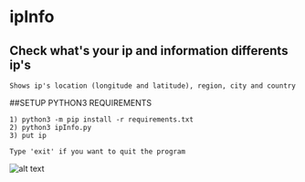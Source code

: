 # ipInfo
## Check what's your ip and information differents ip's
```
Shows ip's location (longitude and latitude), region, city and country
```
##SETUP PYTHON3 REQUIREMENTS
```
1) python3 -m pip install -r requirements.txt
2) python3 ipInfo.py
3) put ip
```

``
 Type 'exit' if you want to quit the program
``


![alt text](https://cdn.hosterdaddy.com/img-assets/404/ipaddress.png "ip")
